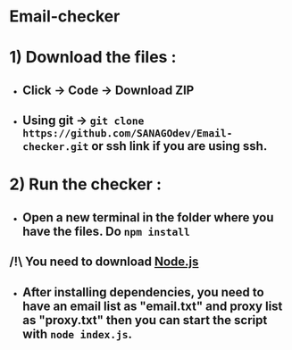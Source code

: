 # Email-checker

# 1) Download the files :

- ## Click -> Code -> Download ZIP
- ## Using git -> `git clone https://github.com/SANAGOdev/Email-checker.git` or ssh link if you are using ssh.

# 2) Run the checker :

- ## Open a new terminal in the folder where you have the files. Do `npm install`
## /!\ You need to download [Node.js](https://nodejs.org/en)
- ## After installing dependencies, you need to have an email list as "email.txt" and proxy list as "proxy.txt" then you can start the script with `node index.js`.
